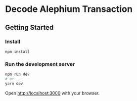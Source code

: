 # Decode Alephium Transaction

## Getting Started

### Install

```
npm install
```

### Run the development server

```bash
npm run dev
# or
yarn dev
```

Open [http://localhost:3000](http://localhost:3000) with your browser.
